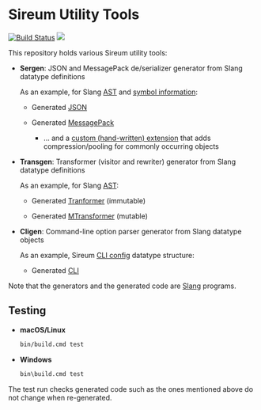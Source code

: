 # Sireum Utility Tools

[![Build Status](https://travis-ci.org/sireum/tools.svg?branch=master)](https://travis-ci.org/sireum/tools) [![](https://jitpack.io/v/org.sireum/tools.svg)](https://jitpack.io/#org.sireum/tools)

This repository holds various Sireum utility tools:

* **Sergen**: JSON and MessagePack de/serializer generator from Slang datatype definitions

  As an example, for Slang [AST](https://github.com/sireum/slang/blob/master/ast/shared/src/main/scala/org/sireum/lang/ast/AST.scala) 
  and [symbol information](https://github.com/sireum/slang/blob/master/tipe/shared/src/main/scala/org/sireum/lang/symbol/Info.scala):
  
  * Generated [JSON](https://github.com/sireum/slang/blob/master/tipe/shared/src/main/scala/org/sireum/lang/tipe/JSON.scala)
  
  * Generated [MessagePack](https://github.com/sireum/slang/blob/master/tipe/shared/src/main/scala/org/sireum/lang/tipe/MsgPack.scala)
  
    * ... and a [custom (hand-written) extension](https://github.com/sireum/slang/blob/master/tipe/shared/src/main/scala/org/sireum/lang/tipe/CustomMessagePack.scala) 
      that adds compression/pooling for commonly occurring objects

* **Transgen**: Transformer (visitor and rewriter) generator from Slang datatype definitions

  As an example, for Slang [AST](https://github.com/sireum/slang/blob/master/ast/shared/src/main/scala/org/sireum/lang/ast/AST.scala):
  
  * Generated [Tranformer](https://github.com/sireum/slang/blob/master/ast/shared/src/main/scala/org/sireum/lang/ast/Transformer.scala) (immutable)
  
  * Generated [MTransformer](https://github.com/sireum/slang/blob/master/ast/shared/src/main/scala/org/sireum/lang/ast/MTransformer.scala) (mutable)
  
* **Cligen**: Command-line option parser generator from Slang datatype objects

  As an example, Sireum [CLI config](https://github.com/sireum/v3/blob/master/cli/jvm/src/main/scala/org/sireum/cli/CliConfig.sc) datatype structure:
  
  * Generated [CLI](https://github.com/sireum/v3/blob/master/cli/jvm/src/main/scala/org/sireum/cli/Cli.scala)

Note that the generators and the generated code are [Slang](https://github.com/sireum/slang) programs.


## Testing


* **macOS/Linux**

  ```bash
  bin/build.cmd test
  ```
  
* **Windows**

  ```cmd
  bin\build.cmd test
  ```

The test run checks generated code such as the ones mentioned above do not change
when re-generated.